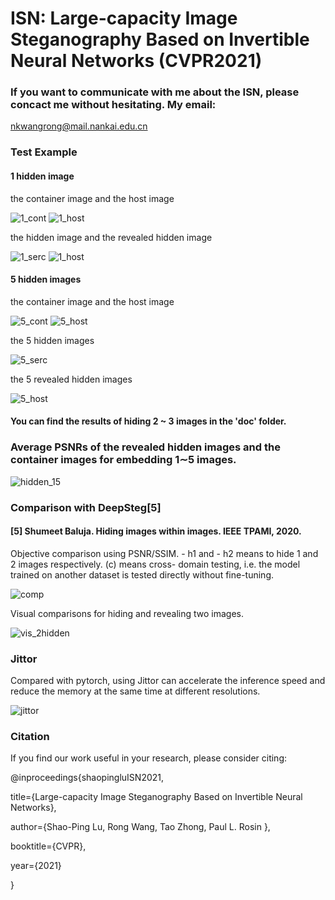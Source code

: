 # ISN: Large-capacity Image Steganography Based on Invertible Neural Networks (CVPR2021)

### If you want to communicate with me about the ISN, please concact me without hesitating. My email:  
 nkwangrong@mail.nankai.edu.cn 

 ### Test Example
 #### 1 hidden image
 the container image and the host image 

![1_cont](./doc/1_cont.png) ![1_host](./doc/1_host.png)

 the hidden image and the revealed  hidden image 

![1_serc](./doc/1_secr.png) ![1_host](./doc/1_secr_rev.png)

 ####  5 hidden images
 the container image and the host image 

![5_cont](./doc/5_cont.JPEG) ![5_host](./doc/5_host.JPEG)

 the 5 hidden images  

![5_serc](./doc/5_secr.JPEG) 

the 5 revealed  hidden images 

![5_host](./doc/5_secr_rev.JPEG)

 #### You can find the results of hiding 2 ~ 3 images  in the 'doc' folder.
 
### Average PSNRs of the revealed hidden images and the container images for embedding 1∼5 images.

 ![hidden_15](./doc/hiding_15png.png)

### Comparison with DeepSteg[5] 
#### [5] Shumeet Baluja. Hiding images within images. IEEE TPAMI, 2020.

Objective comparison using PSNR/SSIM. - h1 and - h2 means to hide 1 and 2 images respectively. (c) means cross-
domain testing, i.e. the model trained on another dataset is tested
directly without fine-tuning.

 ![comp](./doc/comp_psnr.png)
 
Visual comparisons for hiding and revealing two images.

 ![vis_2hidden](./doc/vis_2hidden.png)

 ### Jittor 
Compared with pytorch, using Jittor can accelerate the inference speed  and reduce the memory at the same time at different resolutions. 

 ![jittor](./doc/jittor.png)

 ### Citation

If you find our work useful in your research, please consider citing:

@inproceedings{shaopingluISN2021,

  title={Large-capacity Image Steganography Based on Invertible Neural Networks},

  author={Shao-Ping Lu,  Rong Wang,  Tao Zhong,  Paul L. Rosin },

  booktitle={CVPR},

  year={2021}
  
}
